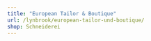 ```yaml
---
title: "European Tailor & Boutique"
url: /lynbrook/european-tailor-und-boutique/
shop: Schneiderei
---
```

